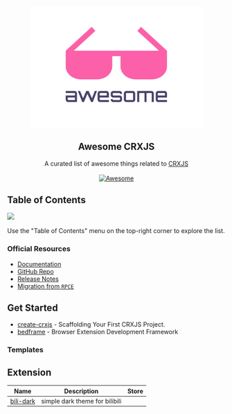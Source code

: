 <p align="center">
  <br>
  <img width="400" src="./assets/awesome-logo.svg" alt="logo of awesome-vite repository">
</p>

<h2 align='center'>Awesome CRXJS</h2>

<p align='center'>
  A curated list of awesome things related to <a href='https://github.com/crxjs/chrome-extension-tools'>CRXJS</a>
  <br>
  <br>

  <a href='https://github.com/sindresorhus/awesome'>
    <img src='https://cdn.rawgit.com/sindresorhus/awesome/d7305f38d29fed78fa85652e3a63e154dd8e8829/media/badge.svg' alt='Awesome'>
  </a>
</p>

<!-- badges -->
[edge]: https://raw.githubusercontent.com/alrra/browser-logos/master/src/edge/edge_16x16.png
[firefox]: https://raw.githubusercontent.com/alrra/browser-logos/master/src/firefox/firefox_16x16.png
[chrome]: https://raw.githubusercontent.com/alrra/browser-logos/master/src/chrome/chrome_16x16.png
[safari]: https://raw.githubusercontent.com/alrra/browser-logos/master/src/safari/safari_16x16.png


## Table of Contents

<img src="https://user-images.githubusercontent.com/11247099/112722104-819b8a80-8f42-11eb-82f5-dfc2dd5d8a77.png" height="32" />

Use the "Table of Contents" menu on the top-right corner to explore the list.


### Official Resources

- [Documentation](https://crxjs.dev/vite-plugin)
- [GitHub Repo](https://github.com/crxjs/chrome-extension-tools)
- [Release Notes](https://github.com/crxjs/chrome-extension-tools/releases)
- [Migration from `RPCE`](https://github.com/crxjs/migrate)

## Get Started
- [create-crxjs](https://github.com/crxjs/create-crxjs) - Scaffolding Your First CRXJS Project.
- [bedframe](https://www.bedframe.dev/) - Browser Extension Development Framework

### Templates

<!-- ------------------------------------- -->

## Extension

<!-- example: if you publish on store -->
<!-- | [bili-dark](https://github.com/FliPPeDround/bili-dark) | simple dark theme for bilibili | [![edge]](https://microsoftedge.microsoft.com/addons/detail/bili-dark/) [![firefox]](https://addons.mozilla.org/firefox/addon/bili-dark/)<br> [![chrome]](https://chrome.google.com/webstore/detail/bili-dark/jljhjgjhjhjhjhjhjhjhjhjhjhjhjhjhjhjhjhjhj) [![safari]](https://apps.apple.com/app/id1607498040) | -->


|   Name   |   Description   |   Store   |
|  :----:  | :------------:  |  :-----:  |
| [bili-dark](https://github.com/FliPPeDround/bili-dark) | simple dark theme for bilibili | |

